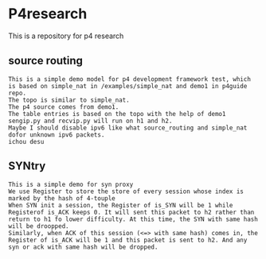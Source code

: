 # P4research
This is a repository for p4 research
## source routing
	This is a simple demo model for p4 development framework test, which is based on simple_nat in /examples/simple_nat and demo1 in p4guide repo.
	The topo is similar to simple_nat.
	The p4 source comes from demo1.
	The table entries is based on the topo with the help of demo1
	sengip.py and recvip.py will run on h1 and h2.
	Maybe I should disable ipv6 like what source_routing and simple_nat dofor unknown ipv6 packets.
	ichou desu
## SYNtry
	This is a simple demo for syn proxy
	We use Register to store the store of every session whose index is marked by the hash of 4-touple
	When SYN init a session, the Register of is_SYN will be 1 while Registerof is_ACK keeps 0. It will sent this packet to h2 rather than return to h1 fo lower difficulty. At this time, the SYN with same hash will be droopped.
	Similarly, when ACK of this session (<=> with same hash) comes in, the Register of is_ACK will be 1 and this packet is sent to h2. And any syn or ack with same hash will be dropped.
